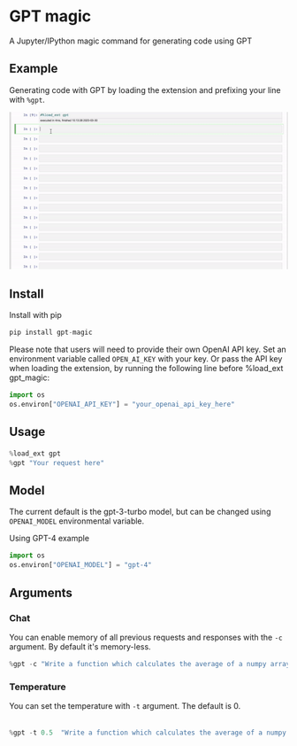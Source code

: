 # GPT magic
A Jupyter/IPython magic command for generating code using GPT

## Example
Generating code with GPT by loading the extension and prefixing your line with `%gpt`.

![Alt text](GPTMagic.gif)

## Install

Install with pip
```python
pip install gpt-magic
````

Please note that users will need to provide their own OpenAI API key. Set an environment variable called `OPEN_AI_KEY` with your key. Or pass the API key when loading the extension, by running the following line before %load_ext gpt_magic:

```python
import os
os.environ["OPENAI_API_KEY"] = "your_openai_api_key_here"
```

## Usage
```python
%load_ext gpt
%gpt "Your request here"
```

## Model

The current default is the gpt-3-turbo model, but can be changed using `OPENAI_MODEL` environmental variable. 

Using GPT-4 example
```python
import os
os.environ["OPENAI_MODEL"] = "gpt-4"
```

## Arguments

### Chat

You can enable memory of all previous requests and responses with the `-c` argument. By default it's memory-less.

```python
%gpt -c "Write a function which calculates the average of a numpy array"
```

### Temperature

You can set the temperature with `-t` argument. The default is 0.

```python

%gpt -t 0.5  "Write a function which calculates the average of a numpy array"
```

